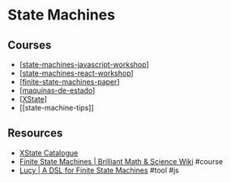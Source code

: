 # State Machines

## Courses

- [[state-machines-javascript-workshop]]
- [[state-machines-react-workshop]]
- [[finite-state-machines-paper]]
- [[maquinas-de-estado]]
- [[XState]]
- [[state-machine-tips]]

## Resources

- [XState Catalogue](https://xstate-catalogue.com/)
- [Finite State Machines \| Brilliant Math & Science Wiki](https://brilliant.org/wiki/finite-state-machines/) #course
- [Lucy \| A DSL for Finite State Machines](https://lucylang.org/) #tool #js

[//begin]: # "Autogenerated link references for markdown compatibility"
[state-machines-javascript-workshop]: state-machines-javascript-workshop "State Machines workshop"
[state-machines-react-workshop]: state-machines-react-workshop "State machines react workshop"
[finite-state-machines-paper]: finite-state-machines-paper "finite-state-machines-paper"
[maquinas-de-estado]: maquinas-de-estado "maquinas-de-estado"
[xstate]: XState "XState"
[//end]: # "Autogenerated link references"
